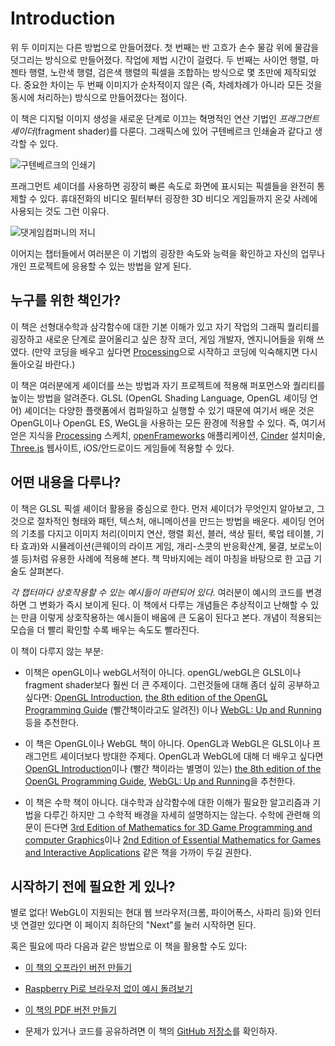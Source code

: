 # Introduction

<canvas id="custom" class="canvas" data-fragment-url="cmyk-halftone.frag" data-textures="vangogh.jpg" width="700px" height="320px"></canvas>

위 두 이미지는 다른 방법으로 만들어졌다. 첫 번째는 반 고흐가 손수 물감 위에 물감을 덧그리는 방식으로 만들어졌다. 작업에 제법 시간이 걸렸다. 두 번째는 사이언 행렬, 마젠타 행렬, 노란색 행렬, 검은색 행렬의 픽셀을 조합하는 방식으로 몇 초만에 제작되었다. 중요한 차이는 두 번째 이미지가 순차적이지 않은 (즉, 차례차례가 아니라 모든 것을 동시에 처리하는) 방식으로 만들어졌다는 점이다.

이 책은 디지털 이미지 생성을 새로운 단계로 이끄는 혁명적인 연산 기법인 *프래그먼트 셰이더*(fragment shader)를 다룬다. 그래픽스에 있어 구텐베르크 인쇄술과 같다고 생각할 수 있다.

![구텐베르크의 인쇄기](gutenpress.jpg)

프래그먼트 셰이더를 사용하면 굉장히 빠른 속도로 화면에 표시되는 픽셀들을 완전히 통제할 수 있다. 휴대전화의 비디오 필터부터 굉장한 3D 비디오 게임들까지 온갖 사례에 사용되는 것도 그런 이유다.

![댓게임컴퍼니의 저니](journey.jpg)

이어지는 챕터들에서 여러분은 이 기법의 굉장한 속도와 능력을 확인하고 자신의 업무나 개인 프로젝트에 응용할 수 있는 방법을 알게 된다.

## 누구를 위한 책인가?

이 책은 선형대수학과 삼각함수에 대한 기본 이해가 있고 자기 작업의 그래픽 퀄리티를 굉장하고 새로운 단계로 끌어올리고 싶은 창작 코더, 게임 개발자, 엔지니어들을 위해 쓰였다. (만약 코딩을 배우고 싶다면 [Processing](https://processing.org/)으로 시작하고 코딩에 익숙해지면 다시 돌아오길 바란다.)

이 책은 여러분에게 셰이더를 쓰는 방법과 자기 프로젝트에 적용해 퍼포먼스와 퀄리티를 높이는 방법을 알려준다. GLSL (OpenGL Shading Language, OpenGL 셰이딩 언어) 셰이더는 다양한 플랫폼에서 컴파일하고 실행할 수 있기 때문에 여기서 배운 것은 OpenGL이나 OpenGL ES, WeGL을 사용하는 모든 환경에 적용할 수 있다. 즉, 여기서 얻은 지식을 [Processing](https://processing.org/) 스케치, [openFrameworks](http://openframeworks.cc/) 애플리케이션, [Cinder](http://libcinder.org/) 설치미술, [Three.js](http://threejs.org/) 웹사이트, iOS/안드로이드 게임들에 적용할 수 있다.

## 어떤 내용을 다루나?

이 책은 GLSL 픽셀 셰이더 활용을 중심으로 한다. 먼저 셰이더가 무엇인지 알아보고, 그것으로 절차적인 형태와 패턴, 텍스처, 애니메이션을 만드는 방법을 배운다. 셰이딩 언어의 기초를 다지고 이미지 처리(이미지 연산, 행렬 회선, 블러, 색상 필터, 룩업 테이블, 기타 효과)와 시뮬레이션(콘웨이의 라이프 게임, 개리-스콧의 반응확산계, 물결, 보로노이 셀 등)처럼 유용한 사례에 적용해 본다. 책 막바지에는 레이 마칭을 바탕으로 한 고급 기술도 살펴본다.

*각 챕터마다 상호작용할 수 있는 예시들이 마련되어 있다.* 여러분이 예시의 코드를 변경하면 그 변화가 즉시 보이게 된다. 이 책에서 다루는 개념들은 추상적이고 난해할 수 있는 만큼 이렇게 상호작용하는 예시들이 배움에 큰 도움이 된다고 본다. 개념이 적용되는 모습을 더 빨리 확인할 수록 배우는 속도도 빨라진다.

이 책이 다루지 않는 부분:

* 이책은 openGL이나 webGL서적이 아니다. openGL/webGL은 GLSL이나 fragment shader보다 훨씬 더 큰 주제이다. 그런것들에 대해 좀더 싶히 공부하고 싶다면: [OpenGL Introduction](https://open.gl/introduction), [the 8th edition of the OpenGL Programming Guide](http://www.amazon.com/OpenGL-Programming-Guide-Official-Learning/dp/0321773039/ref=sr_1_1?s=books&ie=UTF8&qid=1424007417&sr=1-1&keywords=open+gl+programming+guide) (빨간책이라고도 알려진) 이나 [WebGL: Up and Running](http://www.amazon.com/WebGL-Up-Running-Tony-Parisi/dp/144932357X/ref=sr_1_4?s=books&ie=UTF8&qid=1425147254&sr=1-4&keywords=webgl) 등을 추천한다.

* 이 책은 OpenGL이나 WebGL 책이 아니다. OpenGL과 WebGL은 GLSL이나 프래그먼트 셰이더보다 방대한 주제다. OpenGL과 WebGL에 대해 더 배우고 싶다면 [OpenGL Introduction](https://open.gl/introduction)이나 (빨간 책이라는 별명이 있는) [the 8th edition of the OpenGL Programming Guide](http://www.amazon.com/OpenGL-Programming-Guide-Official-Learning/dp/0321773039/ref=sr_1_1?s=books&ie=UTF8&qid=1424007417&sr=1-1&keywords=open+gl+programming+guide), [WebGL: Up and Running](http://www.amazon.com/WebGL-Up-Running-Tony-Parisi/dp/144932357X/ref=sr_1_4?s=books&ie=UTF8&qid=1425147254&sr=1-4&keywords=webgl)을 추천한다.

* 이 책은 수학 책이 아니다. 대수학과 삼각함수에 대한 이해가 필요한 알고리즘과 기법을 다루긴 하지만 그 수학적 배경을 자세히 설명하지는 않는다. 수학에 관련해 의문이 든다면 [3rd Edition of Mathematics for 3D Game Programming and computer Graphics](http://www.amazon.com/Mathematics-Programming-Computer-Graphics-Third/dp/1435458869/ref=sr_1_1?ie=UTF8&qid=1424007839&sr=8-1&keywords=mathematics+for+games)이나 [2nd Edition of Essential Mathematics for Games and Interactive Applications](http://www.amazon.com/Essential-Mathematics-Games-Interactive-Applications/dp/0123742978/ref=sr_1_1?ie=UTF8&qid=1424007889&sr=8-1&keywords=essentials+mathematics+for+developers) 같은 책을 가까이 두길 권한다.

## 시작하기 전에 필요한 게 있나?

별로 없다! WebGL이 지원되는 현대 웹 브라우저(크롬, 파이어폭스, 사파리 등)와 인터넷 연결만 있다면 이 페이지 최하단의 "Next"를 눌러 시작하면 된다.

혹은 필요에 따라 다음과 같은 방법으로 이 책을 활용할 수도 있다:

- [이 책의 오프라인 버전 만들기](https://thebookofshaders.com/appendix/00/)

- [Raspberry Pi로 브라우저 없이 예시 돌려보기](https://thebookofshaders.com/appendix/01/)

- [이 책의 PDF 버전 만들기](https://thebookofshaders.com/appendix/02/)

- 문제가 있거나 코드를 공유하려면 이 책의 [GitHub 저장소](https://github.com/patriciogonzalezvivo/thebookofshaders)를 확인하자.
